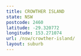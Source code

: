 ```yaml
---
title: CROWTHER ISLAND
state: NSW
postcode: 2460
latitude: -29.320772
longitude: 153.271074
url: /nsw/crowther-island/
layout: suburb
---
```

